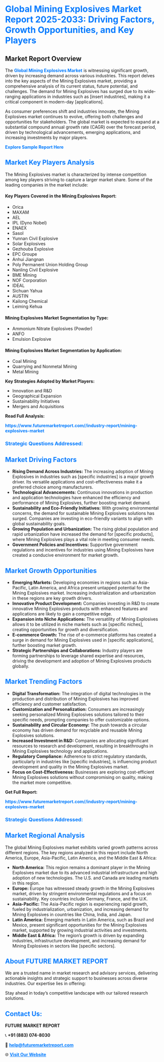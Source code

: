 <h1 style="color: #007BFF;">Global Mining Explosives Market Report 2025-2033: Driving Factors, Growth Opportunities, and Key Players</h1>

<section id="overview">
<h2>Market Report Overview</h2>
<p>The <a href="https://www.futuremarketreport.com//industry-report/mining-explosives-market" style="color: #007BFF; text-decoration: none;"><strong>Global Mining Explosives Market</strong></a> is witnessing significant growth, driven by increasing demand across various industries. This report delves into the key aspects of the Mining Explosives market, providing a comprehensive analysis of its current status, future potential, and challenges. The demand for Mining Explosives has surged due to its wide-ranging applications in industries such as [insert industries], making it a critical component in modern-day [applications].</p>
<p>As consumer preferences shift and industries innovate, the Mining Explosives market continues to evolve, offering both challenges and opportunities for stakeholders. The global market is expected to expand at a substantial compound annual growth rate (CAGR) over the forecast period, driven by technological advancements, emerging applications, and increasing investments by major players.</p>
</section>

<section id="overview">
<p><a href="https://www.futuremarketreport.com//request-sample/reportId=55197" style="color: #007BFF; text-decoration: none;"><strong>Explore Sample Report Here</strong></a></p>
</section>

<section id="key-players">
<h2 style="color: #007BFF;">Market Key Players Analysis</h2>
<p>The Mining Explosives market is characterized by intense competition among key players striving to capture a larger market share. Some of the leading companies in the market include:</p>
<h4>Key Players Covered in the Mining Explosives Report:</h4>
<ul><li>Orica</li><li>MAXAM</li><li>AEL</li><li>IPL (Dyno Nobel)</li><li>ENAEX</li><li>Sasol</li><li>Yunnan Civil Explosive</li><li>Solar Explosives</li><li>Gezhouba Explosive</li><li>EPC Groupe</li><li>Anhui Jiangnan</li><li>Poly Permanent Union Holding Group</li><li>Nanling Civil Explosive</li><li>BME Mining</li><li>NOF Corporation</li><li>IDEAL</li><li>Sichuan Yahua</li><li>AUSTIN</li><li>Kailong Chemical</li><li>Leiming Kehua</li></ul>
<h4>Mining Explosives Market Segmentation by Type:</h4>
<ul><li>Ammonium Nitrate Explosives (Powder)</li><li>ANFO</li><li>Emulsion Explosive</li></ul>

<h4>Mining Explosives Market Segmentation by Application:</h4>
<ul><li>Coal Mining</li><li>Quarrying and Nonmetal Mining</li><li>Metal Mining</li></ul>
<p><strong>Key Strategies Adopted by Market Players:</strong></p>
<ul>
<li>Innovation and R&D</li>
<li>Geographical Expansion</li>
<li>Sustainability Initiatives</li>
<li>Mergers and Acquisitions</li>
</ul>
</section>

<section>
<p><strong>Read Full Analysis: </strong></p><a href="https://www.futuremarketreport.com//industry-report/mining-explosives-market" style="color: #007BFF; text-decoration: none;"><strong>https://www.futuremarketreport.com//industry-report/mining-explosives-market</strong></a>
<h3 style="color: #007BFF;">Strategic Questions Addressed:</h3>
</section>

<section id="driving-factors">
<h2 style="color: #007BFF;">Market Driving Factors</h2>
<ul>
<li><strong>Rising Demand Across Industries:</strong> The increasing adoption of Mining Explosives in industries such as [specific industries] is a major growth driver. Its versatile applications and cost-effectiveness make it a preferred choice among manufacturers.</li>
<li><strong>Technological Advancements:</strong> Continuous innovations in production and application technologies have enhanced the efficiency and performance of Mining Explosives, further boosting market demand.</li>
<li><strong>Sustainability and Eco-Friendly Initiatives:</strong> With growing environmental concerns, the demand for sustainable Mining Explosives solutions has surged. Companies are investing in eco-friendly variants to align with global sustainability goals.</li>
<li><strong>Growing Population and Urbanization:</strong> The rising global population and rapid urbanization have increased the demand for [specific products], where Mining Explosives plays a vital role in meeting consumer needs.</li>
<li><strong>Government Policies and Incentives:</strong> Supportive government regulations and incentives for industries using Mining Explosives have created a conducive environment for market growth.</li>
</ul>
</section>

<section id="growth-opportunities">
<h2 style="color: #007BFF;">Market Growth Opportunities</h2>
<ul>
<li><strong>Emerging Markets:</strong> Developing economies in regions such as Asia-Pacific, Latin America, and Africa present untapped potential for the Mining Explosives market. Increasing industrialization and urbanization in these regions are key growth drivers.</li>
<li><strong>Innovative Product Development:</strong> Companies investing in R&D to create innovative Mining Explosives products with enhanced features and applications are likely to gain a competitive edge.</li>
<li><strong>Expansion into Niche Applications:</strong> The versatility of Mining Explosives allows it to be utilized in niche markets such as [specific niches], creating opportunities for growth and diversification.</li>
<li><strong>E-commerce Growth:</strong> The rise of e-commerce platforms has created a surge in demand for Mining Explosives used in [specific applications], further boosting market growth.</li>
<li><strong>Strategic Partnerships and Collaborations:</strong> Industry players are forming partnerships to leverage shared expertise and resources, driving the development and adoption of Mining Explosives products globally.</li>
</ul>
</section>

<section id="trending-factors">
<h2 style="color: #007BFF;">Market Trending Factors</h2>
<ul>
<li><strong>Digital Transformation:</strong> The integration of digital technologies in the production and distribution of Mining Explosives has improved efficiency and customer satisfaction.</li>
<li><strong>Customization and Personalization:</strong> Consumers are increasingly seeking personalized Mining Explosives solutions tailored to their specific needs, prompting companies to offer customizable options.</li>
<li><strong>Sustainability and Circular Economy:</strong> The push towards a circular economy has driven demand for recyclable and reusable Mining Explosives solutions.</li>
<li><strong>Increased Investment in R&D:</strong> Companies are allocating significant resources to research and development, resulting in breakthroughs in Mining Explosives technology and applications.</li>
<li><strong>Regulatory Compliance:</strong> Adherence to strict regulatory standards, particularly in industries like [specific industries], is influencing product development and quality in the Mining Explosives market.</li>
<li><strong>Focus on Cost-Effectiveness:</strong> Businesses are exploring cost-efficient Mining Explosives solutions without compromising on quality, making the market more competitive.</li>
</ul>
</section>

<section>
<p><strong>Get Full Report: </strong></p><a href="https://www.futuremarketreport.com//industry-report/mining-explosives-market" style="color: #007BFF; text-decoration: none;"><strong>https://www.futuremarketreport.com//industry-report/mining-explosives-market</strong></a>
<h3 style="color: #007BFF;">Strategic Questions Addressed:</h3>
</section>


<section id="regional-analysis">
<h2 style="color: #007BFF;">Market Regional Analysis</h2>
<p>The global Mining Explosives market exhibits varied growth patterns across different regions. The key regions analyzed in this report include North America, Europe, Asia-Pacific, Latin America, and the Middle East & Africa:</p>
<ul>
<li><strong>North America:</strong> This region remains a dominant player in the Mining Explosives market due to its advanced industrial infrastructure and high adoption of new technologies. The U.S. and Canada are leading markets in this region.</li>
<li><strong>Europe:</strong> Europe has witnessed steady growth in the Mining Explosives market, driven by stringent environmental regulations and a focus on sustainability. Key countries include Germany, France, and the U.K.</li>
<li><strong>Asia-Pacific:</strong> The Asia-Pacific region is experiencing rapid growth, fueled by industrialization, urbanization, and increasing demand for Mining Explosives in countries like China, India, and Japan.</li>
<li><strong>Latin America:</strong> Emerging markets in Latin America, such as Brazil and Mexico, present significant opportunities for the Mining Explosives market, supported by growing industrial activities and investments.</li>
<li><strong>Middle East & Africa:</strong> The region’s growth is driven by expanding industries, infrastructure development, and increasing demand for Mining Explosives in sectors like [specific sectors].</li>
</ul>
</section>

<footer>
<h2 style="color: #007BFF;">About FUTURE MARKET REPORT</h2>
<p>We are a trusted name in market research and advisory services, delivering actionable insights and strategic support to businesses across diverse industries. Our expertise lies in offering:</p>

<p>Stay ahead in today’s competitive landscape with our tailored research solutions.</p>

<h2 style="color: #007BFF;">Contact Us:</h2>
<p><strong>FUTURE MARKET REPORT</strong></p>
<p>📞 <strong>+91 (883) 074-8030</strong></p>
<p>📧 <strong><a href="mailto:help@futuremarketreport.com" style="color: #007BFF;">help@futuremarketreport.com</a></strong></p>
<p>🌐 <strong><a href="https://www.futuremarketreport.com/" style="color: #007BFF;">Visit Our Website</a></strong></p>
</footer>